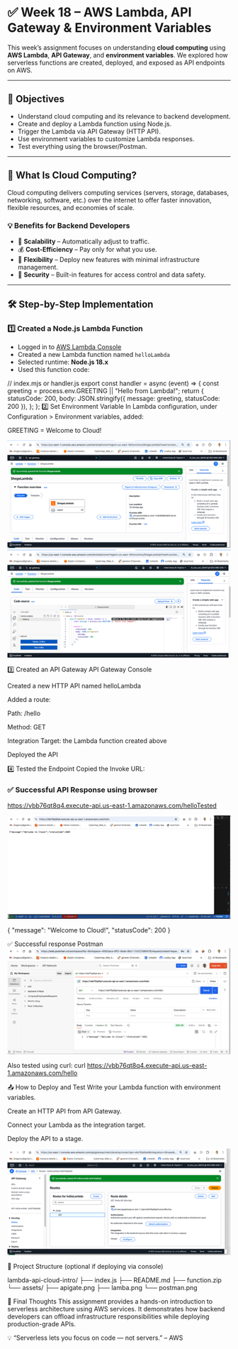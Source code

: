 # ✅ Week 18 – AWS Lambda, API Gateway & Environment Variables

This week’s assignment focuses on understanding **cloud computing** using **AWS Lambda**, **API Gateway**, and **environment variables**. We explored how serverless functions are created, deployed, and exposed as API endpoints on AWS.

---

## 🎯 Objectives

- Understand cloud computing and its relevance to backend development.
- Create and deploy a Lambda function using Node.js.
- Trigger the Lambda via API Gateway (HTTP API).
- Use environment variables to customize Lambda responses.
- Test everything using the browser/Postman.

---

## 📌 What Is Cloud Computing?

Cloud computing delivers computing services (servers, storage, databases, networking, software, etc.) over the internet to offer faster innovation, flexible resources, and economies of scale.

### 💡 Benefits for Backend Developers

- 🚀 **Scalability** – Automatically adjust to traffic.
- 💰 **Cost-Efficiency** – Pay only for what you use.
- 🧰 **Flexibility** – Deploy new features with minimal infrastructure management.
- 🔐 **Security** – Built-in features for access control and data safety.

---

## 🛠️ Step-by-Step Implementation

### 1️⃣ **Created a Node.js Lambda Function**

- Logged in to [AWS Lambda Console](https://console.aws.amazon.com/lambda/)
- Created a new Lambda function named `helloLambda`
- Selected runtime: **Node.js 18.x**
- Used this function code:


// index.mjs or handler.js
export const handler = async (event) => {
    const greeting = process.env.GREETING || "Hello from Lambda!";
    return {
        statusCode: 200,
        body: JSON.stringify({
            message: greeting,
            statusCode: 200
        }),
    };
};
2️⃣ Set Environment Variable
In Lambda configuration, under Configuration > Environment variables, added:

GREETING = Welcome to Cloud!


![Lambda Screenshot](assets/lambaa.png)
![Lambda Screenshot](assets/lamba.png)

3️⃣ Created an API Gateway
API Gateway Console

Created a new HTTP API named helloLambda

Added a route:

Path: /hello

Method: GET

Integration Target: the Lambda function created above

Deployed the API 

4️⃣ Tested the Endpoint
Copied the Invoke URL:
### ✅ Successful API Response using browser

https://vbb76qt8q4.execute-api.us-east-1.amazonaws.com/helloTested 

![Response Screenshot](assets/webtest.png)

{
  "message": "Welcome to Cloud!",
  "statusCode": 200
}

✅ Successful response Postman
![Response Screenshot](assets/postman.png)


Also tested using curl:
curl https://vbb76qt8q4.execute-api.us-east-1.amazonaws.com/hello



📤 How to Deploy and Test
Write your Lambda function with environment variables.

Create an HTTP API from API Gateway.

Connect your Lambda as the integration target.

Deploy the API to a stage.

![API Gateway Screenshot](assets/apigate.png)



📂 Project Structure (optional if deploying via console)

lambda-api-cloud-intro/
├── index.js
├── README.md
├── function.zip
└── assets/
    ├── apigate.png
    ├── lamba.png
    └── postman.png

🚀 Final Thoughts
This assignment provides a hands-on introduction to serverless architecture using AWS services. It demonstrates how backend developers can offload infrastructure responsibilities while deploying production-grade APIs.

💡 “Serverless lets you focus on code — not servers.” – AWS
